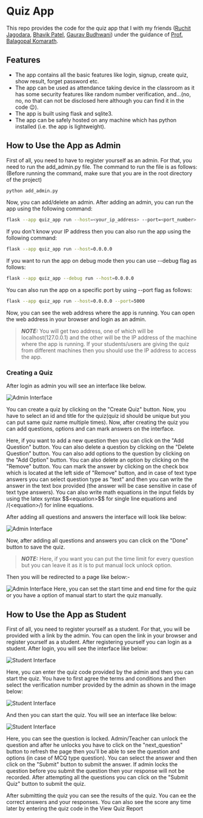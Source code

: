 # Quiz App

This repo provides the code for the quiz app that I with my friends ([Ruchit Jagodara](https://github.com/ruchitjagodara), [Bhavik Patel](https://github.com/bp0609/), [Gaurav Budhwani](https://github.com/gaurav-budhwani)) under the guidance of [Prof. Balagopal Komarath](https://github.com/balu).

## Features

- The app contains all the basic features like login, signup, create quiz, show result, forget password etc.
- The app can be used as attendance taking device in the classroom as it has some security features like random number verification, and...(no, no, no that can not be disclosed here although you can find it in the code :wink:).
- The app is built using flask and sqlite3.
- The app can be safely hosted on any machine which has python installed (i.e. the app is lightweight).

## How to Use the App as Admin

First of all, you need to have to register yourself as an admin. For that, you need to run the add_admin.py file. The command to run the file is as follows: (Before running the command, make sure that you are in the root directory of the project)

```bash
python add_admin.py
```
Now, you can add/delete an admin. After adding an admin, you can run the app using the following command:

```bash
flask --app quiz_app run --host=<your_ip_address> --port=<port_number>
```
If you don't know your IP address then you can also run the app using the following command:

```bash
flask --app quiz_app run --host=0.0.0.0
```

If you want to run the app on debug mode then you can use --debug flag as follows:

```bash
flask --app quiz_app --debug run --host=0.0.0.0
```
You can also run the app on a specific port by using --port flag as follows:

```bash
flask --app quiz_app run --host=0.0.0.0 --port=5000
```

Now, you can see the web address where the app is running. You can open the web address in your browser and login as an admin.

> **_NOTE:_**  You will get two address, one of which will be localhost(127.0.0.1) and the other will be the IP address of the machine where the app is running. If your students/users are giving the quiz from different machines then you should use the IP address to access the app.

### Creating a Quiz

After login as admin you will see an interface like below.

![Admin Interface](images_for_readme/admin_dashboard.png)

You can create a quiz by clicking on the "Create Quiz" button. Now, you have to select an id and title for the quiz(quiz id should be unique but you can put same quiz name multiple times). Now, after creating the quiz you can add questions, options and can mark answers on the interface. 

Here, if you want to add a new question then you can click on the "Add Question" button. You can also delete a question by clicking on the "Delete Question" button. You can also add options to the question by clicking on the "Add Option" button. You can also delete an option by clicking on the "Remove" button. You can mark the answer by clicking on the check box which is located at the left side of "Remove" button, and in case of text type answers you can select question type as "text" and then you can write the answer in the text box provided (the answer will be case sensitive in case of text type answers). You can also write math equations in the input fields by using the latex syntax \$\$\<equation\>\$\$ for single line equations and \/\(\<equation\>\/\) for inline equations.

After adding all questions and answers the interface will look like below:

![Admin Interface](images_for_readme/create_quiz_1.png)

<!-- ![Admin Interface](images_for_readme/create_quiz_2.png) -->

Now, after adding all questions and answers you can click on the "Done" button to save the quiz.

>**_NOTE:_** Here, if you want you can put the time limit for every question but you can leave it as it is to put manual lock unlock option.

Then you will be redirected to a page like below:-

![Admin Interface](images_for_readme/manualPage.png)
Here, you can set the start time and end time for the quiz or you have a option of manual start to start the quiz manually.

## How to Use the App as Student
First of all, you need to register yourself as a student. For that, you will be provided with a link by the admin. You can open the link in your browser and register yourself as a student. After registering yourself you can login as a student. After login, you will see the interface like below:

![Student Interface](images_for_readme/student_dashboard.png)

Here, you can enter the quiz code provided by the admin and then you can start the quiz. You have to first agree the terms and conditions and then select the verification number provided by the admin as shown in the image below:

![Student Interface](images_for_readme/student_verification.png)

And then you can start the quiz. You will see an interface like below:

![Student Interface](images_for_readme/student_quiz.png)

Here, you can see the question is locked. Admin/Teacher can unlock the question and after he unlocks you have to click on the "next_question" button to refresh the page then you'll be able to see the question and options (in case of MCQ type question). You can select the answer and then click on the "Submit" button to submit the answer. If admin locks the question before you submit the question then your response will not be recorded. After attempting all the questions you can click on the "Submit Quiz" button to submit the quiz. 

After submitting the quiz you can see the results of the quiz. You can ee the correct answers and your responses.  You can also see the score any time later by entering the quiz code in the View Quiz Report

